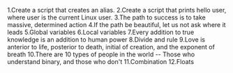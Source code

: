 1.Create a script that creates an alias.
2.Create a script that prints hello user, where user is the current Linux user.
3.The path to success is to take massive, determined action
4.If the path be beautiful, let us not ask where it leads
5.Global variables
6.Local variables
7.Every addition to true knowledge is an addition to human power
8.Divide and rule
9.Love is anterior to life, posterior to death, initial of creation, and the exponent of breath
10.There are 10 types of people in the world -- Those who understand binary, and those who don't
11.Combination
12.Floats
